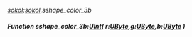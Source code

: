 _[sokol](../../modules/sokol/sokol-module.md):[sokol](../../modules/sokol/sokol-module.md).sshape\_color\_3b_
##### Function sshape\_color\_3b:[UInt](../../modules/wonkey/wonkey-types-uint.md)( r:[UByte](../../modules/wonkey/wonkey-types-ubyte.md),g:[UByte](../../modules/wonkey/wonkey-types-ubyte.md),b:[UByte](../../modules/wonkey/wonkey-types-ubyte.md) )
